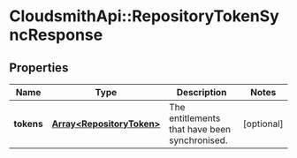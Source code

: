 # CloudsmithApi::RepositoryTokenSyncResponse

## Properties
Name | Type | Description | Notes
------------ | ------------- | ------------- | -------------
**tokens** | [**Array&lt;RepositoryToken&gt;**](RepositoryToken.md) | The entitlements that have been synchronised. | [optional] 



